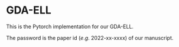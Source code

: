 # GDA-ELL
This is the Pytorch implementation for our GDA-ELL.

The password is the paper id ($e.g.$ 2022-xx-xxxx) of our manuscript.
